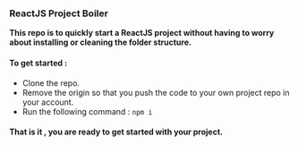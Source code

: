 ### ReactJS Project Boiler
<b>This repo is to quickly start a ReactJS project without having to worry about installing or cleaning the folder structure. </b>

#### To get started : 

* Clone the repo.
* Remove the origin so that you push the code to your own project repo in your account.
* Run the following command : ``` npm i ```

#### That is it , you are ready to get started with your project. 
